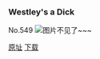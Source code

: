 ### Westley's a Dick
No.549
![图片不见了~~~](https://imgs.xkcd.com/comics/westleys_a_dick.png)

[原址](https://xkcd.com//549) [下载](https://imgs.xkcd.com/comics/westleys_a_dick.png)

